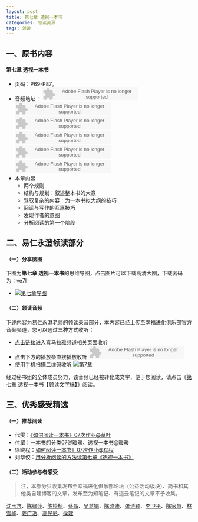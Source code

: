 ```yaml
---
layout: post
title: 第七章 透视一本书
categories: 领读资源
tags: 领读
---
```


## 一、原书内容

#### 第七章 透视一本书

- 页码：P69-P87。
- 音频地址：
    <object type="application/x-shockwave-flash" id="ximalaya_player" data="http://www.ximalaya.com/swf/sound/orange.swf?id=12409385" width="260" height="36"></object><object type="application/x-shockwave-flash" id="ximalaya_player" data="http://www.ximalaya.com/swf/sound/orange.swf?id=12409386" width="260" height="36"></object><object type="application/x-shockwave-flash" id="ximalaya_player" data="http://www.ximalaya.com/swf/sound/orange.swf?id=12409387" width="260" height="36"></object><object type="application/x-shockwave-flash" id="ximalaya_player" data="http://www.ximalaya.com/swf/sound/orange.swf?id=12409388" width="260" height="36"></object></object><object type="application/x-shockwave-flash" id="ximalaya_player" data="http://www.ximalaya.com/swf/sound/orange.swf?id=12409389" width="260" height="36"></object><object type="application/x-shockwave-flash" id="ximalaya_player" data="http://www.ximalaya.com/swf/sound/orange.swf?id=12409390" width="260" height="36"></object>
- 本章内容
	- 两个规则
	- 结构与规划：叙述整本书的大意
	- 驾驭复杂的内容：为一本书拟大纲的技巧
	- 阅读与写作的互惠技巧
	- 发现作者的意图
	- 分析阅读的第一个阶段

## 二、易仁永澄领读部分

#### （一）分享脑图

下图为**第七章 透视一本书**的思维导图，点击图片可以下载高清大图，下载密码为：ve7l

- [![第七章导图](http://77fm42.com1.z0.glb.clouddn.com/htrab-nt-s07small.jpeg)](http://pan.baidu.com/s/1mh0g5Dm)

#### （二）领读音频

下述内容为易仁永澄老师的领读录音部分，本内容已经上传至幸福进化俱乐部官方音频频道，您可以通过**三种**方式收听：

- [点击链接](http://www.ximalaya.com/12605301/sound/12421177)进入喜马拉雅频道相关页面收听
- 点击下方的播放条直接播放收听
	<object type="application/x-shockwave-flash" id="ximalaya_player" data="http://www.ximalaya.com/swf/sound/orange.swf?id=12663496" width="260" height="36"></object>
- 使用手机扫描二维码收听
![第7章](http://77fm42.com1.z0.glb.clouddn.com/htrab-qr-s07.png)

经过秘书组的全体成员努力，该音频已经被转化成文字，便于您阅读，请点击《[第七章 透视一本书【领读文字稿】](http://htrab.com/sesson07-text/)》阅读。

## 三、优秀感受精选

#### （一）推荐阅读

- 代雯：[《如何阅读一本书》07次作业@草叶](http://www.jianshu.com/p/675d3994511e)
- 付翠：[一本书的分类07@暖暖](http://www.jianshu.com/p/3ba78031e1e6)、[透视一本书@暖暖](http://www.jianshu.com/p/f5a63037f764)
- 徐晓程：[如何阅读一本书》07次作业@程程](http://www.jianshu.com/p/4b4985c8a1d9)
- 刘华佼：[用分析阅读的方法读第七章《透视一本书》](http://mp.weixin.qq.com/s?__biz=MzAxNjUzNzY1Mw==&mid=402205052&idx=1&sn=40bef3752498bd4c51cd7795db798eeb&scene=0#wechat_redirect)

#### （二）活动参与者感受

> 注，本部分只收集发布至幸福进化俱乐部论坛（公益活动版块）、简书和其他类自建博客的文章，发布至为知笔记、有道云笔记的文章不予收集。

[沈玉含](http://www.jianshu.com/p/f95dc68d6b2b)、[陈绿萍](http://www.jianshu.com/p/4c9360908f39)、[陈桢桢](http://www.jianshu.com/p/7e030284f11d)、[蔡晶](http://www.jianshu.com/p/953dab811617)、[吴慧娟](http://www.jianshu.com/p/c24ab091d4c4)、[陈晓迪](http://www.jianshu.com/p/81cb0b53ed67)、[张诗颖](http://www.jianshu.com/p/aa32bf27fc71)、[李卫平](http://blog.sina.com.cn/s/blog_a63bd2e10102vy9g.html)、[陈家慧](http://www.jianshu.com/p/27fdf50c83bc)、[林雪峰](http://www.jianshu.com/p/6b25b36c12fe)、[姜广浩](http://www.jianshu.com/p/637157e079a9)、[高光彩](http://www.jianshu.com/p/3c1878934eec)、[侯建](http://www.jianshu.com/p/5435e2fa1703)
